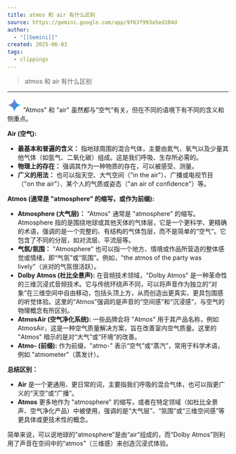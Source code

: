 ```yaml
---
title: atmos 和 air 有什么区别
source: https://gemini.google.com/app/9f63f993a5ed104d
author:
  - "[[Gemini]]"
created: 2025-06-03
tags:
  - clippings
---
```


> atmos 和 air 有什么区别

---

![](/assets/gemini.png)
"Atmos" 和 "air" 虽然都与“空气”有关，但在不同的语境下有不同的含义和侧重点。

**Air (空气):**

- **最基本和普遍的含义：** 指地球周围的混合气体，主要由氮气、氧气以及少量其他气体（如氩气、二氧化碳）组成。这是我们呼吸、生存所必需的。
- **物理上的存在：** 强调其作为一种物质的存在，可以被感受、测量。
- **广义的用法：** 也可以指天空、大气空间（"in the air"）、广播或电视节目（"on the air"）、某个人的气质或姿态（"an air of confidence"）等。

**Atmos (通常是 "atmosphere" 的缩写，或作为前缀):**

- **Atmosphere (大气层)：** "Atmos" 通常是 "atmosphere" 的缩写。Atmosphere 指的是围绕地球或其他天体的气体层，它是一个更科学、更精确的术语，强调的是一个完整的、有结构的气体包层，而不是简单的“空气”。它包含了不同的分层，如对流层、平流层等。
- **气氛/氛围：** "Atmosphere" 也可以指一个地方、情境或作品所营造的整体感觉或情绪，即“气氛”或“氛围”。例如，"the atmos of the party was lively"（派对的气氛很活跃）。
- **Dolby Atmos (杜比全景声):** 在音频技术领域，"Dolby Atmos" 是一种革命性的三维沉浸式音频技术。它与传统环绕声不同，可以将声音作为独立的“对象”在三维空间中自由移动，包括头顶上方，从而创造出更真实、更具包围感的听觉体验。这里的“Atmos”强调的是声音的“空间感”和“沉浸感”，与空气的物理概念有所区别。
- **AtmosAir (空气净化系统):** 一些品牌会将 "Atmos" 用于其产品名称，例如 AtmosAir，这是一种空气质量解决方案，旨在改善室内空气质量。这里的 "Atmos" 暗示的是对“大气”或“环境”的改善。
- **Atmo- (前缀):** 作为前缀，"atmo-" 表示“空气”或“蒸汽”，常用于科学术语，例如 "atmometer"（蒸发计）。

**总结区别：**

- **Air** 是一个更通用、更日常的词，主要指我们呼吸的混合气体，也可以指更广义的“天空”或“广播”。
- **Atmos** 更多地作为 "atmosphere" 的缩写，或者在特定领域（如杜比全景声、空气净化产品）中被使用，强调的是“大气层”、“氛围”或“三维空间感”等更具体或更技术性的概念。

简单来说，可以说地球的“atmosphere”是由“air”组成的，而“Dolby Atmos”则利用了声音在空间中的“atmos”（三维感）来创造沉浸式体验。
